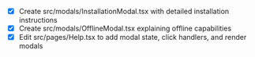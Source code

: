 - [x] Create src/modals/InstallationModal.tsx with detailed installation instructions
- [x] Create src/modals/OfflineModal.tsx explaining offline capabilities
- [x] Edit src/pages/Help.tsx to add modal state, click handlers, and render modals
